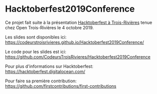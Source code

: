 # Hacktoberfest2019Conference

Ce projet fait suite à la présentation [Hacktoberfest à Trois-Rivières](https://www.eventbrite.com/e/hacktoberfest-a-trois-rivieres-tickets-72887840493) tenue chez Open Trois-Rivières le 4 octobre 2019.

Les slides sont disponibles ici:
https://codeurstroisrivieres.github.io/Hacktoberfest2019Conference/

Le code pour les slides est ici:
https://github.com/CodeursTroisRivieres/Hacktoberfest2019Conference

Pour plus d'informations sur Hacktoberfest:
https://hacktoberfest.digitalocean.com/

Pour faire sa première contribution:
https://github.com/firstcontributions/first-contributions
